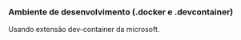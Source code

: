 ### Ambiente de desenvolvimento (.docker e .devcontainer)

Usando extensão dev-container da microsoft.